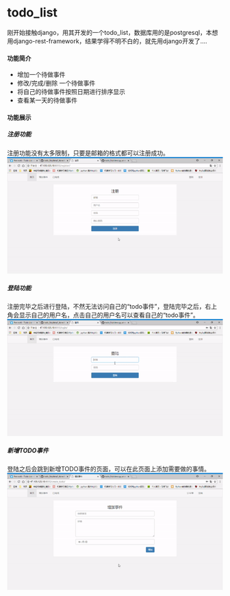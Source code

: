 # todo_list
刚开始接触django，用其开发的一个todo_list，数据库用的是postgresql，本想用django-rest-framework，结果学得不明不白的，就先用django开发了....

#### 功能简介
- 增加一个待做事件
- 修改/完成/删除 一个待做事件
- 将自己的待做事件按照日期进行排序显示
- 查看某一天的待做事件


#### 功能展示
##### 注册功能
注册功能没有太多限制，只要是邮箱的格式都可以注册成功。
![注册](https://github.com/gonglingzhang/todo_list/blob/master/gif/register.gif)

##### 登陆功能
注册完毕之后进行登陆，不然无法访问自己的“todo事件”，登陆完毕之后，右上角会显示自己的用户名，点击自己的用户名可以查看自己的“todo事件”。
![登陆](https://github.com/gonglingzhang/todo_list/blob/master/gif/login.gif)

##### 新增TODO事件
登陆之后会跳到新增TODO事件的页面，可以在此页面上添加需要做的事情。
![新增TODO](https://github.com/gonglingzhang/todo_list/blob/master/gif/add_todo.gif)

